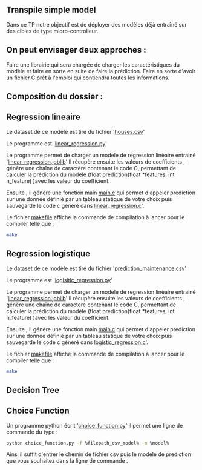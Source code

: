 ## Transpile simple model 

Dans ce TP notre objectif est de déployer des modèles déjà entraîné sur des cibles de type micro-controlleur.

## On peut envisager deux approches : 

Faire une librairie qui sera chargée de charger les caractéristiques du modèle et faire en sorte en suite de faire la prédiction. 
Faire en sorte d'avoir un fichier C prêt à l'emploi qui contiendra toutes les informations.

## Composition du dossier :

## Regression lineaire
Le dataset de ce modèle est tiré du fichier '[houses.csv](./houses.csv)'

Le programme est '[linear_regression.py](./linear_regression.py)'

Le programme permet de charger un modele de regression linèaire entrainé '[linear_regression.joblib](./linear_regression.joblib)'
Il récupère ensuite  les valeurs de coefficients , génère une chaîne de caractère contenant le code C, permettant de calculer la prédiction du modèle (float prediction(float *features, int n_feature) )avec les valeur du coefficient.

Ensuite , il génère une fonction main  [main.c](./main.c)'qui permet d'appeler prediction sur une donnée définié par un tableau statique de votre choix puis sauvegarde le code c généré dans [linear_regression.c](./linear_regression.c)'.

Le fichier [makefile](./makefile)'affiche la commande de compilation à lancer pour le compiler telle que :
```sh
make
```


## Regression logistique 
Le dataset de ce modèle est tiré du fichier '[prediction_maintenance.csv](./prediction_maintenance.csv)'

Le programme est '[logisitic_regression.py](./linear_regression.py)'

Le programme permet de charger un modele de regression linèaire entrainé '[linear_regression.joblib](./linear_regression.joblib)'
Il récupère ensuite  les valeurs de coefficients , génère une chaîne de caractère contenant le code C, permettant de calculer la prédiction du modèle (float prediction(float *features, int n_feature) )avec les valeur du coefficient.

Ensuite , il génère une fonction main  [main.c](./main.c)'qui permet d'appeler prediction sur une donnée définié par un tableau statique de votre choix puis sauvegarde le code c généré dans [logistic_regression.c](./linear_regression.c)'.

Le fichier [makefile](./makefile)'affiche la commande de compilation à lancer pour le compiler telle que :
```sh
make
```
## Decision Tree





## Choice Function

Un programme python écrit '[choice_function.py](./choice_fucnction.py)' il permet une ligne de commande du type :
```sh
python choice_function.py -f %filepath_csv_model% -m %model%
```
Ainsi il suffit d'entrer le chemin de fichier csv puis le modele de prediction que vous souhaitez dans la ligne de commande .
